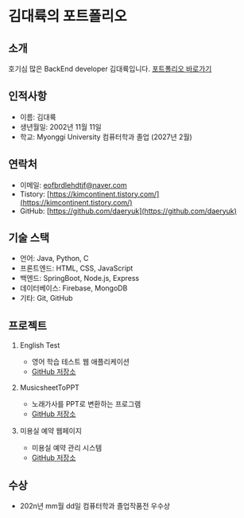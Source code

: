 # 김대륙의 포트폴리오

## 소개
호기심 많은 BackEnd developer 김대륙입니다.
[포트폴리오 바로가기](https://daeryuk.github.io/portfolio/)
## 인적사항
- 이름: 김대륙
- 생년월일: 2002년 11월 11일
- 학교: Myonggi University 컴퓨터학과 졸업 (2027년 2월)

## 연락처
- 이메일: eofbrdlehdtjf@naver.com
- Tistory: [https://kimcontinent.tistory.com/](https://kimcontinent.tistory.com/)
- GitHub: [https://github.com/daeryuk](https://github.com/daeryuk)

## 기술 스택
- 언어: Java, Python, C
- 프론트엔드: HTML, CSS, JavaScript
- 백엔드: SpringBoot, Node.js, Express
- 데이터베이스: Firebase, MongoDB
- 기타: Git, GitHub

## 프로젝트
1. English Test
   - 영어 학습 테스트 웹 애플리케이션
   - [GitHub 저장소](https://github.com/daeryuk/english-test.git)

2. MusicsheetToPPT
   - 노래가사를 PPT로 변환하는 프로그램
   - [GitHub 저장소](https://github.com/daeryuk/MusicSheetToPPT.git)

3. 미용실 예약 웹페이지
   - 미용실 예약 관리 시스템
   - [GitHub 저장소](https://github.com/daeryuk/puregoldHair.git)

## 수상
- 202n년 mm월 dd일 컴퓨터학과 졸업작품전 우수상
